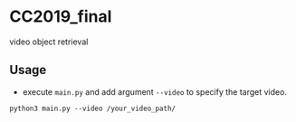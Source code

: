 # CC2019_final
video object retrieval

## Usage
* execute `main.py` and add argument `--video` to specify the target video.
```
python3 main.py --video /your_video_path/
```
